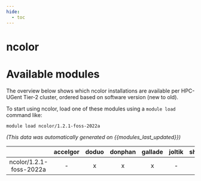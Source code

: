 ```yaml
---
hide:
  - toc
---
```


ncolor
======

# Available modules


The overview below shows which ncolor installations are available per HPC-UGent Tier-2 cluster, ordered based on software version (new to old).

To start using ncolor, load one of these modules using a `module load` command like:

```shell
module load ncolor/1.2.1-foss-2022a
```

*(This data was automatically generated on {{modules_last_updated}})*  

| |accelgor|doduo|donphan|gallade|joltik|shinx|skitty|
| :---: | :---: | :---: | :---: | :---: | :---: | :---: | :---: |
|ncolor/1.2.1-foss-2022a|-|x|x|x|-|-|-|

